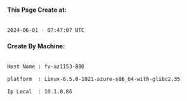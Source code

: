 
   
#### This Page Create at:

```bash

2024-06-01 - 07:47:07 UTC

```

#### Create By Machine:

```bash

Host Name : fv-az1153-880

platform  : Linux-6.5.0-1021-azure-x86_64-with-glibc2.35

Ip Local  : 10.1.0.86

```

